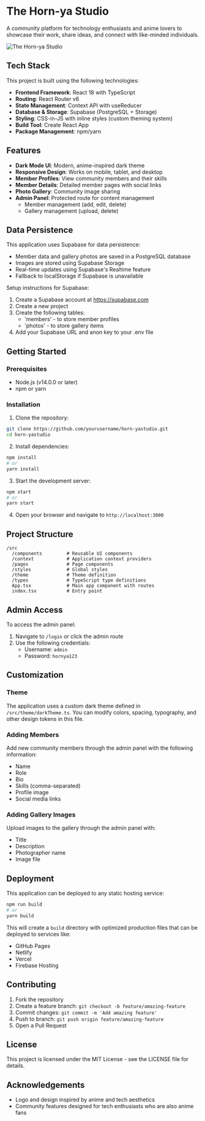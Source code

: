 # The Horn-ya Studio

A community platform for technology enthusiasts and anime lovers to showcase their work, share ideas, and connect with like-minded individuals.

![The Horn-ya Studio](https://via.placeholder.com/1200x630?text=The+Horn-ya+Studio)

## Tech Stack

This project is built using the following technologies:

- **Frontend Framework**: React 18 with TypeScript
- **Routing**: React Router v6
- **State Management**: Context API with useReducer
- **Database & Storage**: Supabase (PostgreSQL + Storage)
- **Styling**: CSS-in-JS with inline styles (custom theming system)
- **Build Tool**: Create React App
- **Package Management**: npm/yarn

## Features

- **Dark Mode UI**: Modern, anime-inspired dark theme
- **Responsive Design**: Works on mobile, tablet, and desktop
- **Member Profiles**: View community members and their skills
- **Member Details**: Detailed member pages with social links
- **Photo Gallery**: Community image sharing
- **Admin Panel**: Protected route for content management
  - Member management (add, edit, delete)
  - Gallery management (upload, delete)

## Data Persistence

This application uses Supabase for data persistence:

- Member data and gallery photos are saved in a PostgreSQL database
- Images are stored using Supabase Storage
- Real-time updates using Supabase's Realtime feature
- Fallback to localStorage if Supabase is unavailable

Setup instructions for Supabase:
1. Create a Supabase account at https://supabase.com
2. Create a new project
3. Create the following tables:
   - 'members' - to store member profiles
   - 'photos' - to store gallery items
4. Add your Supabase URL and anon key to your .env file

## Getting Started

### Prerequisites

- Node.js (v14.0.0 or later)
- npm or yarn

### Installation

1. Clone the repository:

```bash
git clone https://github.com/yourusername/horn-yastudio.git
cd horn-yastudio
```

2. Install dependencies:

```bash
npm install
# or
yarn install
```

3. Start the development server:

```bash
npm start
# or
yarn start
```

4. Open your browser and navigate to `http://localhost:3000`

## Project Structure

```
/src
  /components         # Reusable UI components
  /context            # Application context providers
  /pages              # Page components
  /styles             # Global styles
  /theme              # Theme definition
  /types              # TypeScript type definitions
  App.tsx             # Main app component with routes
  index.tsx           # Entry point
```

## Admin Access

To access the admin panel:

1. Navigate to `/login` or click the admin route
2. Use the following credentials:
   - Username: `admin`
   - Password: `hornya123`

## Customization

### Theme

The application uses a custom dark theme defined in `/src/theme/darkTheme.ts`. You can modify colors, spacing, typography, and other design tokens in this file.

### Adding Members

Add new community members through the admin panel with the following information:
- Name
- Role
- Bio
- Skills (comma-separated)
- Profile image
- Social media links

### Adding Gallery Images

Upload images to the gallery through the admin panel with:
- Title
- Description
- Photographer name
- Image file

## Deployment

This application can be deployed to any static hosting service:

```bash
npm run build
# or
yarn build
```

This will create a `build` directory with optimized production files that can be deployed to services like:
- GitHub Pages
- Netlify
- Vercel
- Firebase Hosting

## Contributing

1. Fork the repository
2. Create a feature branch: `git checkout -b feature/amazing-feature`
3. Commit changes: `git commit -m 'Add amazing feature'`
4. Push to branch: `git push origin feature/amazing-feature`
5. Open a Pull Request

## License

This project is licensed under the MIT License - see the LICENSE file for details.

## Acknowledgements

- Logo and design inspired by anime and tech aesthetics
- Community features designed for tech enthusiasts who are also anime fans
